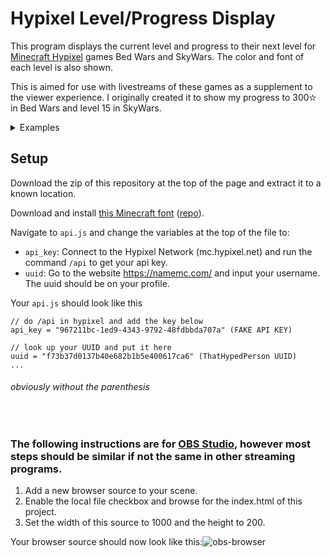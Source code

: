 # Hypixel Level/Progress Display
This program displays the current level and progress to their next level for [Minecraft Hypixel](https://hypixel.net/) games Bed Wars and SkyWars. The color and font of each level is also shown.

This is aimed for use with livestreams of these games as a supplement to the viewer experience. I originally created it to show my progress to 300✫ in Bed Wars and level 15 in SkyWars.

<details>
<summary>Examples</summary>
Screenshots taken October 6, 2022
<br>

ThatHypedPerson Bedwars
![hyped_bw](https://user-images.githubusercontent.com/60367754/194553618-44e2d590-24d0-4d7d-91d4-226900555006.png)

ThatHypedPerson Skywars
![hyped_sw](https://user-images.githubusercontent.com/60367754/194553297-69b1c5d8-fde8-42d1-8b54-d935fc99f4a1.png)

[RedYoshi7](https://www.twitch.tv/shedaft_mf) Bedwars
![shedaft_bw](https://user-images.githubusercontent.com/60367754/194556011-bf36ec9c-ef53-416b-81d8-c805a3dbd3b9.png)

[RedYoshi7](https://www.twitch.tv/shedaft_mf) Skywars
![shedaft_sw](https://user-images.githubusercontent.com/60367754/194555772-20d1146f-184b-44be-919d-87fb1b847c95.png)
</details>

## Setup
Download the zip of this repository at the top of the page and extract it to a known location.

Download and install [this Minecraft font](https://github.com/IdreesInc/Minecraft-Font/releases/download/v1.0/Minecraft.otf) ([repo](https://github.com/IdreesInc/Minecraft-Font)).

Navigate to `api.js` and change the variables at the top of the file to:
- `api_key`: Connect to the Hypixel Network (mc.hypixel.net) and run the command `/api` to get your api key.
- `uuid`: Go to the website https://namemc.com/ and input your username. The uuid should be on your profile.

Your `api.js` should look like this
```
// do /api in hypixel and add the key below
api_key = "967211bc-1ed9-4343-9792-48fdbbda707a" (FAKE API KEY)

// look up your UUID and put it here
uuid = "f73b37d0137b40e682b1b5e400617ca6" (ThatHypedPerson UUID)
...
```
###### obviously without the parenthesis
<br>

### The following instructions are for [OBS Studio](https://obsproject.com/), however most steps should be similar if not the same in other streaming programs.

1. Add a new browser source to your scene.
2. Enable the local file checkbox and browse for the index.html of this project.
3. Set the width of this source to 1000 and the height to 200.

Your browser source should now look like this:![obs-browser](https://user-images.githubusercontent.com/60367754/194550012-c0d4abf7-e90f-4768-82ce-18df8f4ab30d.png)